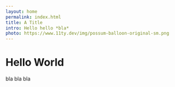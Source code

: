 ```yaml
---
layout: home
permalink: index.html
title: A Title
intro: Hello hello *bla*
photo: https://www.11ty.dev/img/possum-balloon-original-sm.png
---
```


# Hello World

bla bla bla
